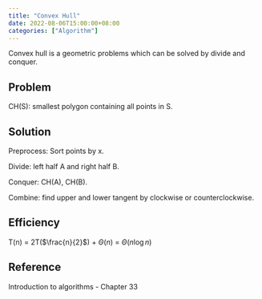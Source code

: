 ```yaml
---
title: "Convex Hull"
date: 2022-08-06T15:00:00+08:00
categories: ["Algorithm"]
---
```


Convex hull is a geometric problems which can be solved by divide and conquer.

<!--more-->

## Problem

CH(S): smallest polygon containing all points in S.

## Solution

Preprocess: Sort points by x.

Divide: left half A and right half B.

Conquer: CH(A), CH(B).

Combine: find upper and lower tangent by clockwise or counterclockwise.

## Efficiency

T(n) = 2T($\frac{n}{2}$) + $\Theta(n)$ = $\Theta(n \log n)$

## Reference

Introduction to algorithms - Chapter 33